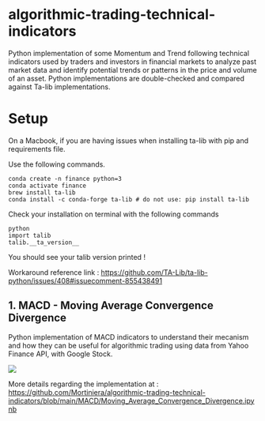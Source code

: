 # algorithmic-trading-technical-indicators
Python implementation of some Momentum and Trend following technical indicators used by traders and investors in financial markets to analyze past market data and identify potential trends or patterns in the price and volume of an asset.
Python implementations are double-checked and compared against Ta-lib implementations.


# Setup

On a Macbook, if you are having issues when installing ta-lib with pip and requirements file.

Use the following commands.

```
conda create -n finance python=3
conda activate finance
brew install ta-lib
conda install -c conda-forge ta-lib # do not use: pip install ta-lib
```


Check your installation on terminal with the following commands

```
python
import talib
talib.__ta_version__
```

You should see your talib version printed !

Workaround reference link : https://github.com/TA-Lib/ta-lib-python/issues/408#issuecomment-855438491


## 1. MACD - Moving Average Convergence Divergence

Python implementation of MACD indicators to understand their mecanism and how they can be useful for algorithmic trading using 
data from Yahoo Finance API, with Google Stock.

<img src="../main/images/MACD_plot.png">

More details regarding the implementation at : https://github.com/Mortiniera/algorithmic-trading-technical-indicators/blob/main/MACD/Moving_Average_Convergence_Divergence.ipynb